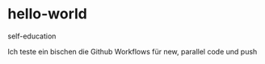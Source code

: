 # hello-world
self-education

Ich teste ein bischen die Github Workflows für new, parallel code und push
